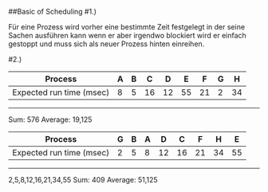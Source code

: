 ##Basic of Scheduling
#1.)

Für eine Prozess wird vorher eine bestimmte Zeit festgelegt in der seine Sachen ausführen kann wenn er aber irgendwo blockiert wird er einfach gestoppt und muss sich als neuer Prozess hinten einreihen.

#2.)

| Process |A | B | C | D | E | F | G | H |
| --- | --- | --- | --- | --- | --- | --- | --- | --- |
Expected run time (msec) | 8 | 5 | 16 | 12 | 55 | 21 | 2 | 34
---

Sum: 576
Average: 19,125

| Process |G | B | A | D | C | F | H | E |
| --- | --- | --- | --- | --- | --- | --- | --- | --- |
Expected run time (msec) | 2 | 5 | 8 | 12 | 16 | 21 | 34 | 55
---

2,5,8,12,16,21,34,55
Sum: 409
Average: 51,125 
